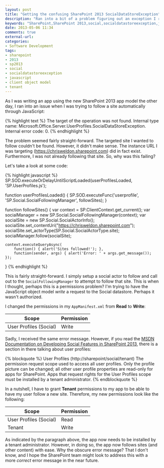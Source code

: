 ```yaml
---
layout: post
title: "Getting the confusing SharePoint 2013 SocialDataStoreException"
description: "Ran into a bit of a problem figuring out an exception I received while writing a SharePoint 2013 apps."
keywords: "SharePoint,SharePoint 2013,social,socialdatastoreexception,javascript,jsom,client object model,tenant"
date: 2013-05-06 11:34
comments: true
external-url: 
categories: 
- Software Development
tags:
- sharepoint
- 2013
- sp2013
- social
- socialdatastoreexception
- javascript
- client object model
- tenant
---
```

As I was writing an app using the new SharePoint 2013 app model the other day, I ran into an issue when I was trying to follow a site automatically through JavaScript:

{% highlight text %}
The target of the operation was not found. Internal type name: Microsoft.Office.Server.UserProfiles.SocialDataStoreException. Internal error code: 0.
{% endhighlight %}

<!--more-->
The problem seemed fairly straight-forward. The targeted site I wanted to follow couldn't be found. However, it didn't make sense. The instance URL I was targeting (https://chrisweldon.sharepoint.com) did in fact exist. Furthermore, I was not already following that site. So, why was this failing? 

Let's take a look at some code:

{% highlight javascript %}
SP.SOD.executeOrDelayUntilScriptLoaded(userProfilesLoaded, 'SP.UserProfiles.js');

function userProfilesLoaded() {
    SP.SOD.executeFunc('userprofile', 'SP.Social.SocialFollowingManager', followSites);
}

function followSites() {
    var context = SP.ClientContext.get_current();
    var socialManager = new SP.Social.SocialFollowingManager(context);
    var socialSite = new SP.Social.SocialActorInfo();
    socialSite.set_contentUri("https://chrisweldon.sharepoint.com");
    socialSite.set_actorType(SP.Social.SocialActorType.site);
    socialManager.follow(socialSite);

    context.executeQueryAsync(
        function() { alert('Sites followed!'); }, 
        function(sender, args) { alert('Error: ' + args.get_message()); });
}
{% endhighlight %}

This is fairly straight-forward. I simply setup a social actor to follow and call out to the ``SocialFollowingManager`` to attempt to follow that site. This is when I thought, perhaps this is a permissions problem? I'm trying to have the JavaScript object model *write* a request to the Social datastore. Perhaps it wasn't authorized. 

I changed the permissions in my ``AppManifest.xml`` from **Read** to **Write**:

| Scope                  | Permission |
|------------------------|------------|
| User Profiles (Social) | Write

Sadly, I received the same error message. However, if you read the [MSDN Documentation on Developing Social Features in SharePoint 2013](http://msdn.microsoft.com/en-us/library/jj163864.aspx), there is a section in there talking about user profiles:

{% blockquote %}
User Profiles (http://sharepoint/social/tenant) The permission request scope used to access all user profiles. Only the profile picture can be changed; all other user profile properties are read-only for apps for SharePoint. Apps that request rights for the User Profiles scope must be installed by a tenant administrator.
{% endblockquote %}

In a nutshell, I have to grant **Tenant** permissions to my app to be able to have my user follow a new site. Therefore, my new permissions look like the following:

| Scope                  | Permission |
|------------------------|------------|
| User Profiles (Social) | Read
| Tenant                 | Write

As indicated by the paragraph above, the app now needs to be installed by a tenant administrator. However, in doing so, the app now follows sites (and other content) with ease. Why the obscure error message? That I don't know, and I hope the SharePoint team might look to address this with a more *correct* error message in the near future. 
